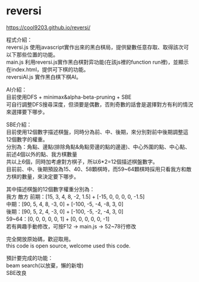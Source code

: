 # reversi
https://cool9203.github.io/reversi/

程式介紹：  
reversi.js 使用javascript實作出來的黑白棋局，提供變數任意存取、取得該次可以下那些位置的功能。  
main.js 利用reversi.js實作黑白棋對弈功能(在該js裡的function run裡)，並顯示在index.html，提供可下棋的功能。  
reversiAI.js 實作黑白棋下棋AI。  


AI介紹：  
目前使用DFS + minimax&alpha-beta-pruning + SBE  
可自行調整DFS搜尋深度，但須要是偶數，否則奇數的話會是選擇對方有利的情況來選擇要下哪步。  


SBE介紹：  
目前使用12個數字描述棋盤，同時分為前、中、後期，來分別對前中後期調整這12個數字的權重。  
分別為：角點、邊點(排除角點&角點旁邊的點的邊邊)、中心外圍的點、中心點、前述4個以外的點、我方棋數量  
共以上6個，同時加考慮對方棋子，所以6*2=12個描述棋盤數字。  
目前前、中、後期預設為15、40、58顆棋時，而59~64顆棋時採用只看我方和敵方棋的數量，來決定要下哪步。  

其中描述棋盤的12個數字權重分別為：  
                我方                    敵方
前期：[15, 3, 4, 8, -2, 1.5] + [-15, 0, 0, 0, 0, -1.5]  
中期：[90, 5, 4, 8, -3, 0] + [-100, -5, -4, -8, 3, 0]  
後期：[90, 5, 2, 4, -3, 0] + [-100, -5, -2, -4, 3, 0]  
59~64：[0, 0, 0, 0, 0, 1] + [0, 0, 0, 0, 0, -1]  
若有興趣手動修改，可按F12 -> main.js -> 52~78行修改  


完全開放原始碼，歡迎取用。  
this code is open source, welcome used this code.  


預計要完成的功能：  
beam search(以放棄，懶的新增)  
SBE改良  
